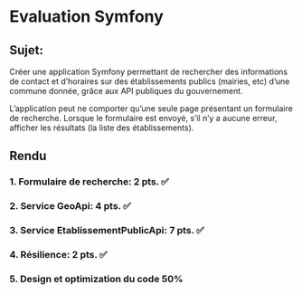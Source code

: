 # Evaluation Symfony

## Sujet:
Créer une application Symfony permettant de rechercher des informations de contact et d’horaires sur des établissements publics (mairies, etc) d’une commune donnée, grâce aux API publiques du gouvernement.

L’application peut ne comporter qu’une seule page présentant un formulaire de recherche.
Lorsque le formulaire est envoyé, s’il n’y a aucune erreur, afficher les résultats (la liste des établissements).

## Rendu
### 1. Formulaire de recherche: 2 pts. :white_check_mark:
### 2. Service GeoApi: 4 pts. :white_check_mark:
### 3. Service EtablissementPublicApi: 7 pts. :white_check_mark:
### 4. Résilience: 2 pts. :white_check_mark:
### 5. Design et optimization du code 50%
